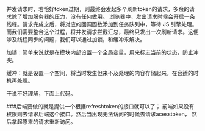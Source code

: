 并发请求时，若恰好token过期，则最终会发起多个刷新token的请求，多余的请求除了增加服务器的压力，没有任何做用。
浏览器中，发出请求时候会开启一条线程。请求完成之后，将对应的回调函数添加到任务队列中，等待 JS 引擎处理。而我们需要整合这个过程，将并发请求拦截汇总，最终只发出一次刷新请求。这便涉及线程同步的问题，我们可以通过加锁，和缓冲来解决。


加锁：简单来说就是在模块内部设置一个全局变量，用来标志当前的状态，防止冲突。


缓冲：就是设置一个空间，将当时发生但来不及处理的内容存储起来，在合适的时机再处理。


干说不好理解，下面上代码。

###后端要做的就是提供一个根据refreshtoken的接口就可以了；
前端如果没有权限则去请求后端这个接口。然后当出现无法访问的时候去请求acesstoken，
然后拿起原来的请求重新访问。